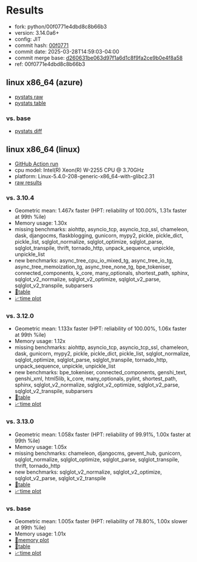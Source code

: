 # Results

- fork: python/00f0771e4dbd8c8b66b3
- version: 3.14.0a6+
- config: JIT
- commit hash: [00f0771](https://github.com/python/cpython/commit/00f0771)
- commit date: 2025-03-28T14:59:03-04:00
- commit merge base: [d260631be063d97f1a6d1c8f9fa2ce9b0e4f8a58](https://github.com/python/cpython/commit/d260631be063d97f1a6d1c8f9fa2ce9b0e4f8a58)
- ref: 00f0771e4dbd8c8b66b3

## linux x86_64 (azure)

- [pystats raw](bm-20250328-azure-x86_64-python-00f0771e4dbd8c8b66b3-3.14.0a6%2B-00f0771-pystats.json)
- [pystats table](bm-20250328-azure-x86_64-python-00f0771e4dbd8c8b66b3-3.14.0a6%2B-00f0771-pystats.md)

### vs. base

- [pystats diff](bm-20250328-azure-x86_64-python-00f0771e4dbd8c8b66b3-3.14.0a6%2B-00f0771-pystats-vs-base.md)

## linux x86_64 (linux)

- [GitHub Action run](https://github.com/faster-cpython/benchmarking/actions/runs/14162637777)
- cpu model: Intel(R) Xeon(R) W-2255 CPU @ 3.70GHz
- platform: Linux-5.4.0-208-generic-x86_64-with-glibc2.31
- [raw results](bm-20250328-linux-x86_64-python-00f0771e4dbd8c8b66b3-3.14.0a6%2B-00f0771.json)

### vs. 3.10.4

- Geometric mean: 1.467x faster (HPT: reliability of 100.00%, 1.31x faster at 99th %ile)
- Memory usage: 1.30x
- missing benchmarks: aiohttp, asyncio_tcp, asyncio_tcp_ssl, chameleon, dask, djangocms, flaskblogging, gunicorn, mypy2, pickle, pickle_dict, pickle_list, sqlglot_normalize, sqlglot_optimize, sqlglot_parse, sqlglot_transpile, thrift, tornado_http, unpack_sequence, unpickle, unpickle_list
- new benchmarks: async_tree_cpu_io_mixed_tg, async_tree_io_tg, async_tree_memoization_tg, async_tree_none_tg, bpe_tokeniser, connected_components, k_core, many_optionals, shortest_path, sphinx, sqlglot_v2_normalize, sqlglot_v2_optimize, sqlglot_v2_parse, sqlglot_v2_transpile, subparsers
- [📄table](bm-20250328-linux-x86_64-python-00f0771e4dbd8c8b66b3-3.14.0a6%2B-00f0771-vs-3.10.4.md)
- [📈time plot](bm-20250328-linux-x86_64-python-00f0771e4dbd8c8b66b3-3.14.0a6%2B-00f0771-vs-3.10.4.svg)

### vs. 3.12.0

- Geometric mean: 1.133x faster (HPT: reliability of 100.00%, 1.06x faster at 99th %ile)
- Memory usage: 1.12x
- missing benchmarks: aiohttp, asyncio_tcp, asyncio_tcp_ssl, chameleon, dask, gunicorn, mypy2, pickle, pickle_dict, pickle_list, sqlglot_normalize, sqlglot_optimize, sqlglot_parse, sqlglot_transpile, tornado_http, unpack_sequence, unpickle, unpickle_list
- new benchmarks: bpe_tokeniser, connected_components, genshi_text, genshi_xml, html5lib, k_core, many_optionals, pylint, shortest_path, sphinx, sqlglot_v2_normalize, sqlglot_v2_optimize, sqlglot_v2_parse, sqlglot_v2_transpile, subparsers
- [📄table](bm-20250328-linux-x86_64-python-00f0771e4dbd8c8b66b3-3.14.0a6%2B-00f0771-vs-3.12.0.md)
- [📈time plot](bm-20250328-linux-x86_64-python-00f0771e4dbd8c8b66b3-3.14.0a6%2B-00f0771-vs-3.12.0.svg)

### vs. 3.13.0

- Geometric mean: 1.058x faster (HPT: reliability of 99.91%, 1.00x faster at 99th %ile)
- Memory usage: 1.05x
- missing benchmarks: chameleon, djangocms, gevent_hub, gunicorn, sqlglot_normalize, sqlglot_optimize, sqlglot_parse, sqlglot_transpile, thrift, tornado_http
- new benchmarks: sqlglot_v2_normalize, sqlglot_v2_optimize, sqlglot_v2_parse, sqlglot_v2_transpile
- [📄table](bm-20250328-linux-x86_64-python-00f0771e4dbd8c8b66b3-3.14.0a6%2B-00f0771-vs-3.13.0.md)
- [📈time plot](bm-20250328-linux-x86_64-python-00f0771e4dbd8c8b66b3-3.14.0a6%2B-00f0771-vs-3.13.0.svg)

### vs. base

- Geometric mean: 1.005x faster (HPT: reliability of 78.80%, 1.00x slower at 99th %ile)
- Memory usage: 1.01x
- [🧠memory plot](bm-20250328-linux-x86_64-python-00f0771e4dbd8c8b66b3-3.14.0a6%2B-00f0771-vs-base-mem.svg)
- [📄table](bm-20250328-linux-x86_64-python-00f0771e4dbd8c8b66b3-3.14.0a6%2B-00f0771-vs-base.md)
- [📈time plot](bm-20250328-linux-x86_64-python-00f0771e4dbd8c8b66b3-3.14.0a6%2B-00f0771-vs-base.svg)


